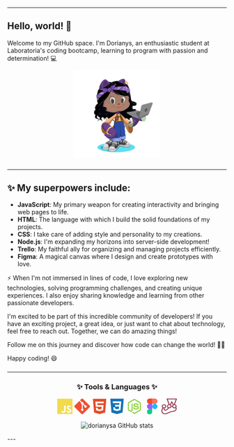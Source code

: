 ###
---
## Hello, world! 👋


Welcome to my GitHub space. I'm Dorianys, an enthusiastic student at Laboratoria's coding bootcamp, learning to program with passion and determination! 💻

<p align="center">

<img src="./assets/img/dorycat.png" alt="Dorycat" width="200px" height="auto">
</p>

###
---




## ✨ My superpowers include:

- **JavaScript**: My primary weapon for creating interactivity and bringing web pages to life.
- **HTML**: The language with which I build the solid foundations of my projects.
- **CSS**: I take care of adding style and personality to my creations.
- **Node.js**: I'm expanding my horizons into server-side development!
- **Trello**: My faithful ally for organizing and managing projects efficiently.
- **Figma**: A magical canvas where I design and create prototypes with love.

⚡ When I'm not immersed in lines of code, I love exploring new technologies, solving programming challenges, and creating unique experiences. I also enjoy sharing knowledge and learning from other passionate developers.

I'm excited to be part of this incredible community of developers! If you have an exciting project, a great idea, or just want to chat about technology, feel free to reach out. Together, we can do amazing things!

Follow me on this journey and discover how code can change the world! 🚀✨

Happy coding! 😄

###
---

<h3 align="center">✨ Tools & Languages ✨</h3>

<div align="center">

<p align="center"> 


  <img src="./assets/img/javascript-colored.svg" width="36" height="36" alt="JavaScript" />


  <img src="./assets/img/git-colored.svg" width="36" height="36" alt="Git" />


  <img src="./assets/img/html5-colored.svg" width="36" height="36" alt="HTML5" />


  <img src="./assets/img/css3-colored.svg" width="36" height="36" alt="CSS3" />

  <img src="./assets/img/nodejs-color.svg" width="36" height="36" alt="NodeJS" />

  <img src="./assets/img/figma-colored.svg" width="36" height="36" alt="Figma" />

  <img src="./assets/img/jest-plain.svg" height="36" alt="jest logo"/>
 



</div>


<div align="center">
  
![dorianysa GitHub stats](https://github-readme-stats.vercel.app/api?username=dorianysa&theme=gruvbox&rank_icon=github&show_icons=true)

</div>
---

